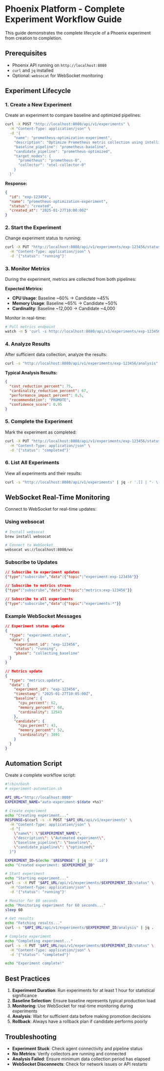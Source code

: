 # Phoenix Platform - Complete Experiment Workflow Guide

This guide demonstrates the complete lifecycle of a Phoenix experiment from creation to completion.

## Prerequisites

- Phoenix API running on `http://localhost:8080`
- `curl` and `jq` installed
- Optional: `websocat` for WebSocket monitoring

## Experiment Lifecycle

### 1. Create a New Experiment

Create an experiment to compare baseline and optimized pipelines:

```bash
curl -X POST "http://localhost:8080/api/v1/experiments" \
  -H "Content-Type: application/json" \
  -d '{
    "name": "prometheus-optimization-experiment",
    "description": "Optimize Prometheus metric collection using intelligent sampling",
    "baseline_pipeline": "prometheus-baseline",
    "candidate_pipeline": "prometheus-optimized",
    "target_nodes": {
      "prometheus": "prometheus-0",
      "collector": "otel-collector-0"
    }
  }'
```

**Response:**
```json
{
  "id": "exp-123456",
  "name": "prometheus-optimization-experiment",
  "status": "created",
  "created_at": "2025-01-27T10:00:00Z"
}
```

### 2. Start the Experiment

Change experiment status to running:

```bash
curl -X PUT "http://localhost:8080/api/v1/experiments/exp-123456/status" \
  -H "Content-Type: application/json" \
  -d '{"status": "running"}'
```

### 3. Monitor Metrics

During the experiment, metrics are collected from both pipelines:

**Expected Metrics:**
- **CPU Usage**: Baseline ~60% → Candidate ~45%
- **Memory Usage**: Baseline ~65% → Candidate ~50%
- **Cardinality**: Baseline ~12,000 → Candidate ~4,000

Monitor in real-time:
```bash
# Poll metrics endpoint
watch -n 5 'curl -s http://localhost:8080/api/v1/experiments/exp-123456/metrics | jq .'
```

### 4. Analyze Results

After sufficient data collection, analyze the results:

```bash
curl -s "http://localhost:8080/api/v1/experiments/exp-123456/analysis" | jq .
```

**Typical Analysis Results:**
```json
{
  "cost_reduction_percent": 75,
  "cardinality_reduction_percent": 67,
  "performance_impact_percent": 0.5,
  "recommendation": "PROMOTE",
  "confidence_score": 0.95
}
```

### 5. Complete the Experiment

Mark the experiment as completed:

```bash
curl -X PUT "http://localhost:8080/api/v1/experiments/exp-123456/status" \
  -H "Content-Type: application/json" \
  -d '{"status": "completed"}'
```

### 6. List All Experiments

View all experiments and their results:

```bash
curl -s "http://localhost:8080/api/v1/experiments" | jq -r '.[] | "- \(.name) [\(.status)] - Cost Saving: \(.cost_saving_percent // 0)%"'
```

## WebSocket Real-Time Monitoring

Connect to WebSocket for real-time updates:

### Using websocat

```bash
# Install websocat
brew install websocat

# Connect to WebSocket
websocat ws://localhost:8080/ws
```

### Subscribe to Updates

```json
// Subscribe to experiment updates
{"type":"subscribe","data":{"topic":"experiment:exp-123456"}}

// Subscribe to metrics stream
{"type":"subscribe","data":{"topic":"metrics:exp-123456"}}

// Subscribe to all experiments
{"type":"subscribe","data":{"topic":"experiments:*"}}
```

### Example WebSocket Messages

```json
// Experiment status update
{
  "type": "experiment.status",
  "data": {
    "experiment_id": "exp-123456",
    "status": "running",
    "phase": "collecting_baseline"
  }
}

// Metrics update
{
  "type": "metrics.update",
  "data": {
    "experiment_id": "exp-123456",
    "timestamp": "2025-01-27T10:05:00Z",
    "baseline": {
      "cpu_percent": 62,
      "memory_percent": 68,
      "cardinality": 12543
    },
    "candidate": {
      "cpu_percent": 43,
      "memory_percent": 52,
      "cardinality": 3891
    }
  }
}
```

## Automation Script

Create a complete workflow script:

```bash
#!/bin/bash
# experiment-automation.sh

API_URL="http://localhost:8080"
EXPERIMENT_NAME="auto-experiment-$(date +%s)"

# Create experiment
echo "Creating experiment..."
RESPONSE=$(curl -s -X POST "$API_URL/api/v1/experiments" \
  -H "Content-Type: application/json" \
  -d "{
    \"name\": \"$EXPERIMENT_NAME\",
    \"description\": \"Automated experiment\",
    \"baseline_pipeline\": \"baseline\",
    \"candidate_pipeline\": \"optimized\"
  }")

EXPERIMENT_ID=$(echo "$RESPONSE" | jq -r '.id')
echo "Created experiment: $EXPERIMENT_ID"

# Start experiment
echo "Starting experiment..."
curl -s -X PUT "$API_URL/api/v1/experiments/$EXPERIMENT_ID/status" \
  -H "Content-Type: application/json" \
  -d '{"status": "running"}'

# Monitor for 60 seconds
echo "Monitoring experiment for 60 seconds..."
sleep 60

# Get results
echo "Fetching results..."
curl -s "$API_URL/api/v1/experiments/$EXPERIMENT_ID/analysis" | jq .

# Complete experiment
echo "Completing experiment..."
curl -s -X PUT "$API_URL/api/v1/experiments/$EXPERIMENT_ID/status" \
  -H "Content-Type: application/json" \
  -d '{"status": "completed"}'

echo "Experiment complete!"
```

## Best Practices

1. **Experiment Duration**: Run experiments for at least 1 hour for statistical significance
2. **Baseline Selection**: Ensure baseline represents typical production load
3. **Monitoring**: Use WebSocket for real-time monitoring during experiments
4. **Analysis**: Wait for sufficient data before making promotion decisions
5. **Rollback**: Always have a rollback plan if candidate performs poorly

## Troubleshooting

- **Experiment Stuck**: Check agent connectivity and pipeline status
- **No Metrics**: Verify collectors are running and connected
- **Analysis Failed**: Ensure minimum data collection period has elapsed
- **WebSocket Disconnects**: Check for network issues or API restarts